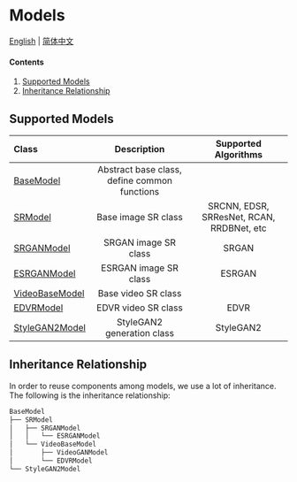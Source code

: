 # Models

[English](Models.md) | [简体中文](Models_CN.md)

#### Contents

1. [Supported Models](#Supported-Models)
1. [Inheritance Relationship](#Inheritance-Relationship)

## Supported Models

| Class         | Description    |Supported Algorithms |
| :------------- | :----------:| :----------:    |
| [BaseModel](../basicsr/models/base_model.py) | Abstract base class, define common functions||
| [SRModel](../basicsr/models/sr_model.py) | Base image SR class | SRCNN, EDSR, SRResNet, RCAN, RRDBNet, etc |
| [SRGANModel](../basicsr/models/srgan_model.py) | SRGAN image SR class | SRGAN |
| [ESRGANModel](../basicsr/models/esrgan_model.py) | ESRGAN image SR class|ESRGAN|
| [VideoBaseModel](../basicsr/models/video_base_model.py) | Base video SR class | |
| [EDVRModel](../basicsr/models/edvr_model.py) | EDVR video SR class |EDVR|
| [StyleGAN2Model](../basicsr/models/stylegan2_model.py) | StyleGAN2 generation class |StyleGAN2|

## Inheritance Relationship

In order to reuse components among models, we use a lot of inheritance. The following is the inheritance relationship:

```txt
BaseModel
├── SRModel
│   ├── SRGANModel
│   │   └── ESRGANModel
│   └── VideoBaseModel
│       ├── VideoGANModel
│       └── EDVRModel
└── StyleGAN2Model
```
